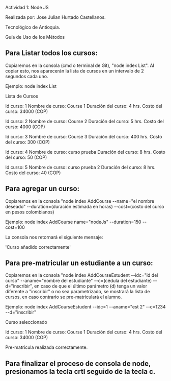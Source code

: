 Actividad 1: Node JS

Realizada por: Jose Julian Hurtado Castellanos.

Tecnológico de Antioquia.

Guía de Uso de los Métodos

Para Listar todos los cursos: 
----------------------------

Copiaremos en la consola (cmd o terminal de Git), "node index List". Al copiar esto, nos aparecerán la lista de cursos en un intervalo de 2 segundos cada uno.

Ejemplo: node index List


Lista de Cursos

Id curso: 1
Nombre de curso: Course 1
Duración del curso: 4 hrs.
Costo del curso: 34000 (COP)

Id curso: 2
Nombre de curso: Course 2
Duración del curso: 5 hrs.
Costo del curso: 4000 (COP)

Id curso: 3
Nombre de curso: Course 3
Duración del curso: 400 hrs.
Costo del curso: 300 (COP)

Id curso: 4
Nombre de curso: curso prueba
Duración del curso: 8 hrs.
Costo del curso: 50 (COP)

Id curso: 5
Nombre de curso: curso prueba 2
Duración del curso: 8 hrs.
Costo del curso: 40 (COP)


Para agregar un curso:
----------------------------

Copiaremos en la consola "node index AddCourse --name="el nombre deseado" --duration=(duración estimada en horas) --cost=(costo del curso en pesos colombianos)

Ejemplo: node index AddCourse name="nodeJs" --duration=150 --cost=100

La consola nos retornará el siguiente mensaje:

'Curso añadido correctamente'

Para pre-matricular un estudiante a un curso: 
----------------------------

Copiaremos en la consola "node index AddCourseEstudent --idc="id del curso" --aname="nombre del estudiante" --c=(cédula del estudiante) --d="inscribir", en caso de que el último parámetro (d) tenga un valor diferente a "inscribir" o no sea parametrizado, se mostrará la lista de cursos, en caso contrario se pre-matriculará el alumno.

Ejemplo: node index AddCourseEstudent --idc=1 --aname="est 2" --c=1234 --d="inscribir"

Curso seleccionado

Id curso: 1
Nombre de curso: Course 1
Duración del curso: 4 hrs.
Costo del curso: 34000 (COP)

Pre-matricula realizada correctamente.


Para finalizar el proceso de consola de node, presionamos la tecla crtl seguido de la tecla c.
----------------------------
